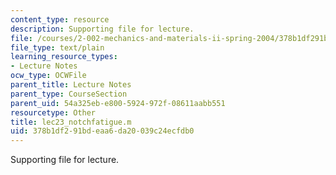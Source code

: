 ```yaml
---
content_type: resource
description: Supporting file for lecture.
file: /courses/2-002-mechanics-and-materials-ii-spring-2004/378b1df291bdeaa6da20039c24ecfdb0_lec23_notchfatigue.m
file_type: text/plain
learning_resource_types:
- Lecture Notes
ocw_type: OCWFile
parent_title: Lecture Notes
parent_type: CourseSection
parent_uid: 54a325eb-e800-5924-972f-08611aabb551
resourcetype: Other
title: lec23_notchfatigue.m
uid: 378b1df2-91bd-eaa6-da20-039c24ecfdb0
---
```

Supporting file for lecture.